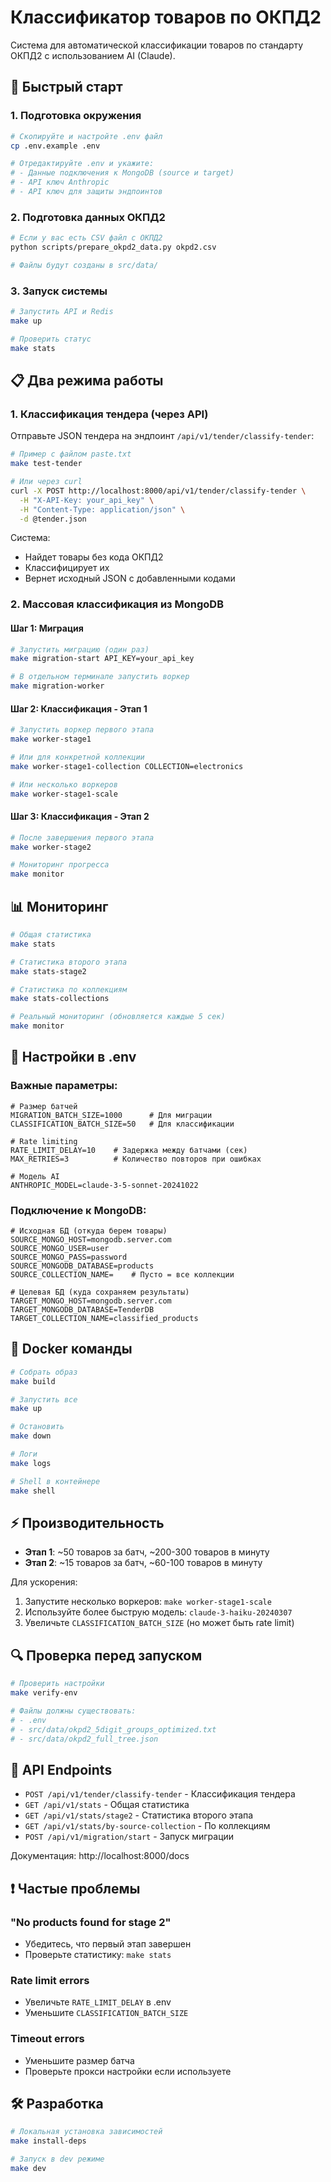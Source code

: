 # Классификатор товаров по ОКПД2

Система для автоматической классификации товаров по стандарту ОКПД2 с использованием AI (Claude).

## 🚀 Быстрый старт

### 1. Подготовка окружения

```bash
# Скопируйте и настройте .env файл
cp .env.example .env

# Отредактируйте .env и укажите:
# - Данные подключения к MongoDB (source и target)
# - API ключ Anthropic
# - API ключ для защиты эндпоинтов
```

### 2. Подготовка данных ОКПД2

```bash
# Если у вас есть CSV файл с ОКПД2
python scripts/prepare_okpd2_data.py okpd2.csv

# Файлы будут созданы в src/data/
```

### 3. Запуск системы

```bash
# Запустить API и Redis
make up

# Проверить статус
make stats
```

## 📋 Два режима работы

### 1. Классификация тендера (через API)

Отправьте JSON тендера на эндпоинт `/api/v1/tender/classify-tender`:

```bash
# Пример с файлом paste.txt
make test-tender

# Или через curl
curl -X POST http://localhost:8000/api/v1/tender/classify-tender \
  -H "X-API-Key: your_api_key" \
  -H "Content-Type: application/json" \
  -d @tender.json
```

Система:
- Найдет товары без кода ОКПД2
- Классифицирует их
- Вернет исходный JSON с добавленными кодами

### 2. Массовая классификация из MongoDB

#### Шаг 1: Миграция
```bash
# Запустить миграцию (один раз)
make migration-start API_KEY=your_api_key

# В отдельном терминале запустить воркер
make migration-worker
```

#### Шаг 2: Классификация - Этап 1
```bash
# Запустить воркер первого этапа
make worker-stage1

# Или для конкретной коллекции
make worker-stage1-collection COLLECTION=electronics

# Или несколько воркеров
make worker-stage1-scale
```

#### Шаг 3: Классификация - Этап 2
```bash
# После завершения первого этапа
make worker-stage2

# Мониторинг прогресса
make monitor
```

## 📊 Мониторинг

```bash
# Общая статистика
make stats

# Статистика второго этапа
make stats-stage2

# Статистика по коллекциям
make stats-collections

# Реальный мониторинг (обновляется каждые 5 сек)
make monitor
```

## 🔧 Настройки в .env

### Важные параметры:
```env
# Размер батчей
MIGRATION_BATCH_SIZE=1000      # Для миграции
CLASSIFICATION_BATCH_SIZE=50   # Для классификации

# Rate limiting
RATE_LIMIT_DELAY=10    # Задержка между батчами (сек)
MAX_RETRIES=3          # Количество повторов при ошибках

# Модель AI
ANTHROPIC_MODEL=claude-3-5-sonnet-20241022
```

### Подключение к MongoDB:
```env
# Исходная БД (откуда берем товары)
SOURCE_MONGO_HOST=mongodb.server.com
SOURCE_MONGO_USER=user
SOURCE_MONGO_PASS=password
SOURCE_MONGODB_DATABASE=products
SOURCE_COLLECTION_NAME=    # Пусто = все коллекции

# Целевая БД (куда сохраняем результаты)
TARGET_MONGO_HOST=mongodb.server.com
TARGET_MONGODB_DATABASE=TenderDB
TARGET_COLLECTION_NAME=classified_products
```

## 🐳 Docker команды

```bash
# Собрать образ
make build

# Запустить все
make up

# Остановить
make down

# Логи
make logs

# Shell в контейнере
make shell
```

## ⚡ Производительность

- **Этап 1**: ~50 товаров за батч, ~200-300 товаров в минуту
- **Этап 2**: ~15 товаров за батч, ~60-100 товаров в минуту

Для ускорения:
1. Запустите несколько воркеров: `make worker-stage1-scale`
2. Используйте более быструю модель: `claude-3-haiku-20240307`
3. Увеличьте `CLASSIFICATION_BATCH_SIZE` (но может быть rate limit)

## 🔍 Проверка перед запуском

```bash
# Проверить настройки
make verify-env

# Файлы должны существовать:
# - .env
# - src/data/okpd2_5digit_groups_optimized.txt
# - src/data/okpd2_full_tree.json
```

## 📝 API Endpoints

- `POST /api/v1/tender/classify-tender` - Классификация тендера
- `GET /api/v1/stats` - Общая статистика
- `GET /api/v1/stats/stage2` - Статистика второго этапа
- `GET /api/v1/stats/by-source-collection` - По коллекциям
- `POST /api/v1/migration/start` - Запуск миграции

Документация: http://localhost:8000/docs

## ❗ Частые проблемы

### "No products found for stage 2"
- Убедитесь, что первый этап завершен
- Проверьте статистику: `make stats`

### Rate limit errors
- Увеличьте `RATE_LIMIT_DELAY` в .env
- Уменьшите `CLASSIFICATION_BATCH_SIZE`

### Timeout errors
- Уменьшите размер батча
- Проверьте прокси настройки если используете

## 🛠️ Разработка

```bash
# Локальная установка зависимостей
make install-deps

# Запуск в dev режиме
make dev
```